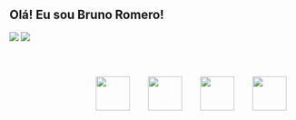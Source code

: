## Olá! Eu sou Bruno Romero!
<a href="https://github.com/brunobromero"><img src="https://github-readme-stats.vercel.app/api?username=brunobromero&show_icons=true&count_private=true&theme=github_dark"/></a>
<a href="https://github.com/brunobromero"><img src="https://github-readme-stats.vercel.app/api/top-langs/?username=brunobromero&layout=compact&theme=github_dar"/></a>

  <div style="display:flex;	justify-content:flex-end;	align-content:center;	width:100%;	height:150px; flex-flow:row wrap; margin:auto">
    <img style="height:60px; margin:1rem" src="https://cdn.jsdelivr.net/gh/devicons/devicon/icons/html5/html5-original-wordmark.svg" />
    <img style="height:60px; margin:1rem" src="https://cdn.jsdelivr.net/gh/devicons/devicon/icons/css3/css3-original-wordmark.svg" />
    <img style="height:60px; margin:1rem" src="https://cdn.jsdelivr.net/gh/devicons/devicon/icons/javascript/javascript-original.svg" />
    <img style="height:60px; margin:1rem" src="https://cdn.jsdelivr.net/gh/devicons/devicon/icons/jquery/jquery-original-wordmark.svg" />
  </div>
